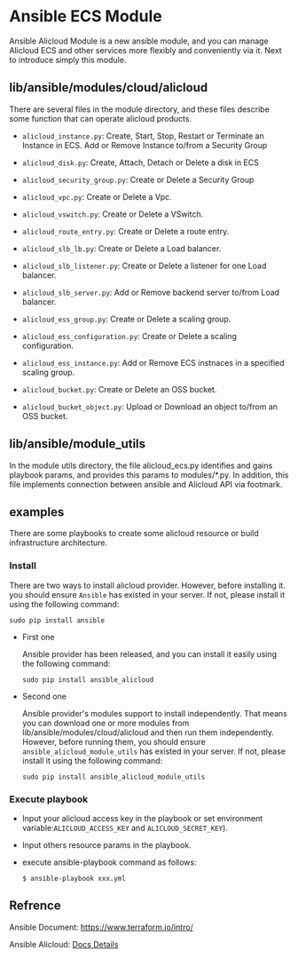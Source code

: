 # Ansible ECS Module

Ansible Alicloud Module is a new ansible module, and you can manage Alicloud ECS and other services more flexibly and conveniently via it. Next to introduce simply this module.
## lib/ansible/modules/cloud/alicloud
There are several files in the module directory, and these files describe some function that can operate alicloud products.

- `alicloud_instance.py`: Create, Start, Stop, Restart or Terminate an Instance in ECS. Add or Remove Instance to/from a Security Group
- `alicloud_disk.py`: Create, Attach, Detach or Delete a disk in ECS
- `alicloud_security_group.py`: Create or Delete a Security Group
- `alicloud_vpc.py`: Create or Delete a Vpc.
- `alicloud_vswitch.py`: Create or Delete a VSwitch.
- `alicloud_route_entry.py`: Create or Delete a route entry.
- `alicloud_slb_lb.py`: Create or Delete a Load balancer.
- `alicloud_slb_listener.py`: Create or Delete a listener for one Load balancer.
- `alicloud_slb_server.py`: Add or Remove backend server to/from Load balancer.
- `alicloud_ess_group.py`: Create or Delete a scaling group.
- `alicloud_ess_configuration.py`: Create or Delete a scaling configuration.
- `alicloud_ess_instance.py`: Add or Remove ECS instnaces in a specified scaling group.

- `alicloud_bucket.py`: Create or Delete an OSS bucket.
- `alicloud_bucket_object.py`: Upload or Download an object to/from an OSS bucket.

## lib/ansible/module_utils
In the module utils directory, the file alicloud_ecs.py identifies and gains playbook params, and provides this params to modules/*.py. In addition, this file implements connection between ansible and Alicloud API via footmark.

## examples
There are some playbooks to create some alicloud resource or build infrastructure architecture.

### Install
There are two ways to install alicloud provider. However, before installing it. you should ensure `Ansible` has existed in your server.
If not, please install it using the following command:

    sudo pip install ansible

* First one

    Ansible provider has been released, and you can install it easily using the following command:

      sudo pip install ansible_alicloud

* Second one

    Ansible provider's modules support to install independently. That means you can download one or more modules from lib/ansible/modules/cloud/alicloud and then run them independently.
    However, before running them, you should ensure `ansible_alicloud_module_utils` has existed in your server. If not, please install it using the following command:

      sudo pip install ansible_alicloud_module_utils

### Execute playbook

* Input your alicloud access key in the playbook or set environment variable:`ALICLOUD_ACCESS_KEY` and `ALICLOUD_SECRET_KEY`).
* Input others resource params in the playbook.
* execute ansible-playbook command as follows:

	  $ ansible-playbook xxx.yml
	   
## Refrence

Ansible Document: https://www.terraform.io/intro/

Ansible Alicloud: [Docs Details](http://47.95.33.19:8080/ansible_alicloud/latest/list_of_all_modules.html)